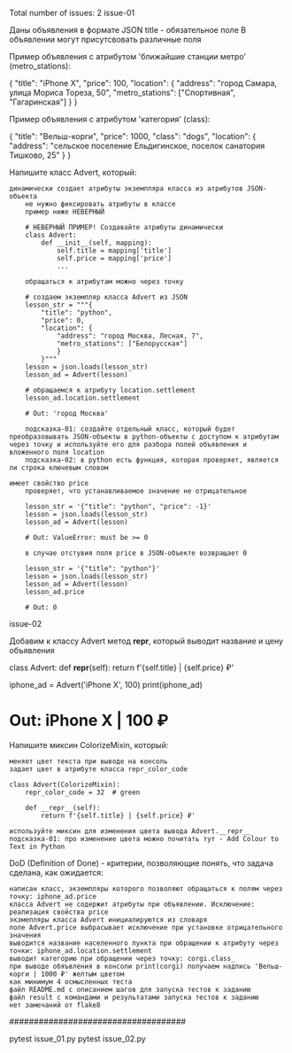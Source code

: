 Total number of issues: 2
issue-01

Даны объявления в формате JSON
title - обязательное поле
В объявлении могут присутсвовать различные поля

Пример объявления c атрибутом 'ближайшие станции метро' (metro_stations):

{
  "title": "iPhone X", 
  "price": 100,
  "location": {
    "address": "город Самара, улица Мориса Тореза, 50",
    "metro_stations": ["Спортивная", "Гагаринская"]
  }
}

Пример объявления c атрибутом 'категория' (class):

{
  "title": "Вельш-корги",
  "price": 1000,
  "class": "dogs",
  "location": {
    "address": "сельское поселение Ельдигинское, поселок санатория Тишково, 25"
  }
}

Напишите класс Advert, который:

    динамически создает атрибуты экземпляра класса из атрибутов JSON-объекта
        не нужно фиксировать атрибуты в классе
        пример ниже НЕВЕРНЫЙ

        # НЕВЕРНЫЙ ПРИМЕР! Создавайте атрибуты динамически
        class Advert:
            def __init__(self, mapping):
                self.title = mapping['title']
                self.price = mapping['price']
                ...

        обращаться к атрибутам можно через точку

        # создаем экземпляр класса Advert из JSON
        lesson_str = """{
            "title": "python",
            "price": 0,
            "location": {
                "address": "город Москва, Лесная, 7",
                "metro_stations": ["Белорусская"]
                }
            }"""
        lesson = json.loads(lesson_str)
        lesson_ad = Advert(lesson)

        # обращаемся к атрибуту location.settlement
        lesson_ad.location.settlement

        # Out: 'город Москва'

        подсказка-01: создайте отдельный класс, который будет преобразовывать JSON-объекты в python-объекты с доступом к атрибутам через точку и используйте его для разбора полей объявления и вложенного поля location
        подсказка-02: в python есть функция, которая проверяет, является ли строка ключевым словом

    имеет свойство price
        проверяет, что устанавливаемое значение не отрицательное

        lesson_str = '{"title": "python", "price": -1}'
        lesson = json.loads(lesson_str)
        lesson_ad = Advert(lesson)

        # Out: ValueError: must be >= 0

        в случае отстувия поля price в JSON-объекте возвращает 0

        lesson_str = '{"title": "python"}'
        lesson = json.loads(lesson_str)
        lesson_ad = Advert(lesson)
        lesson_ad.price

        # Out: 0

issue-02

Добавим к классу Advert метод __repr__, который выводит название и цену объявления

class Advert:
    def __repr__(self):
        return f'{self.title} | {self.price} ₽'

iphone_ad = Advert('iPhone X', 100)
print(iphone_ad)

# Out: iPhone X | 100 ₽

Напишите миксин ColorizeMixin, который:

    меняет цвет текста при выводе на консоль
    задает цвет в атрибуте класса repr_color_code

    class Advert(ColorizeMixin):
        repr_color_code = 32  # green

        def __repr__(self):
            return f'{self.title} | {self.price} ₽'

    используйте миксин для изменения цвета вывода Advert.__repr__
    подсказка-01: про изменение цвета можно почитать тут - Add Colour to Text in Python

DoD (Definition of Done) - критерии, позволяющие понять, что задача сделана, как ожидается:

    написан класс, экземпляры которого позволяют обращаться к полям через точку: iphone_ad.price
    класса Advert не содержит атрибуты при объявлении. Исключение: реализация свойства price
    экзмепляры класса Advert инициалируются из словаря
    поле Advert.price выбрасывает исключение при установке отрицательного значения
    выводится название населенного пункта при обращении к атрибуту через точки: iphone_ad.location.settlement
    выводит категорию при обращении через точку: corgi.class_
    при выводе обяъвления в консоли print(corgi) получаем надпись 'Вельш-корги | 1000 ₽' желтым цветом
    как минимум 4 осмысленных теста
    файл README.md с описанием шагов для запуска тестов к заданию
    файл result с командами и результатами запуска тестов к заданию
    нет замечаний от flake8




####################################


pytest issue_01.py
pytest issue_02.py